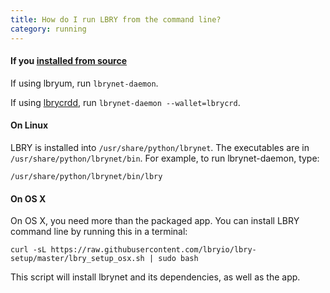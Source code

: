 ```yaml
---
title: How do I run LBRY from the command line?
category: running
---
```


#### If you [installed from source](how-to-get-lbry-command-line.md)

If using lbryum, run `lbrynet-daemon`.

If using [lbrycrdd](how-to-run-lbry-with-lbrycrdd.md), run `lbrynet-daemon --wallet=lbrycrd`.



#### On Linux

LBRY is installed into `/usr/share/python/lbrynet`. The executables are in
`/usr/share/python/lbrynet/bin`. For example, to run lbrynet-daemon, type:

    /usr/share/python/lbrynet/bin/lbry



#### On OS X

On OS X, you need more than the packaged app. You can install LBRY command line by running this in a terminal:

    curl -sL https://raw.githubusercontent.com/lbryio/lbry-setup/master/lbry_setup_osx.sh | sudo bash

This script will install lbrynet and its dependencies, as well as the app.
